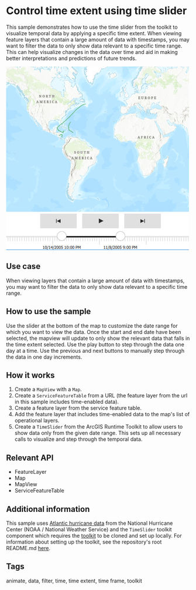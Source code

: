 # Control time extent using time slider

This sample demonstrates how to use the time slider from the toolkit to visualize temporal data by applying a specific time extent.
When viewing feature layers that contain a large amount of data with timestamps, you may want to filter the data to only show data relevant to a specific time range. This can help visualize changes in the data over time and aid in making better interpretations and predictions of future trends.


![](screenshot.png)

## Use case

When viewing layers that contain a large amount of data with timestamps, you may want to filter the data to only show data relevant to a specific time range.

## How to use the sample

Use the slider at the bottom of the map to customize the date range for which you want to view the data. Once the start and end date have been selected, the mapview will update to only show the relevant data that falls in the time extent selected.
Use the play button to step through the data one day at a time. Use the previous and next buttons to manually step through the data in one day increments.

## How it works

1. Create a `MapView` with a `Map`.
2. Create a `ServiceFeatureTable` from a URL (the feature layer from the url in this sample includes time-enabled data).
3. Create a feature layer from the service feature table.
4. Add the feature layer that includes time-enabled data to the map's list of operational layers.
5. Create a `TimeSlider` from the ArcGIS Runtime Toolkit to allow users to show data only from the given date range. This sets up all necessary calls to visualize and step through the temporal data.

## Relevant API

* FeatureLayer
* Map
* MapView
* ServiceFeatureTable

## Additional information

This sample uses [Atlantic hurricane data](https://www.arcgis.com/home/item.html?id=49925d814d7e40fb8fa64864ef62d55e) from the National Hurricane Center (NOAA / National Weather Service) and the `TimeSlider` toolkit component which requires the [toolkit](https://github.com/Esri/arcgis-runtime-toolkit-qt) to be cloned and set up locally. For information about setting up the toolkit, see the repository's root README.md [here](https://github.com/Esri/arcgis-runtime-toolkit-qt/blob/main/uitools/README.md).

## Tags

animate, data, filter, time, time extent, time frame, toolkit
